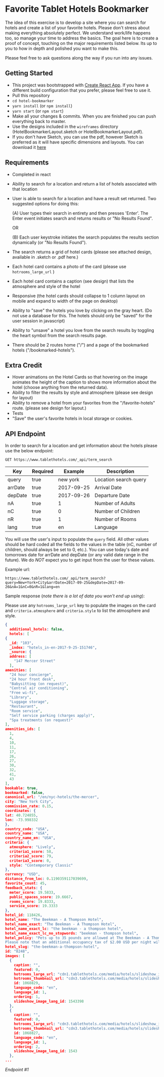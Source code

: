# Favorite Tablet Hotels Bookmarker

The idea of this exercise is to develop a site where you can search for hotels and create a list of your favorite hotels. 
Please don't stress about making everything absolutely perfect. We understand work/life happens too, so manage your time to address the basics. 
The goal here is to create a proof of concept, touching on the major requirements listed below. Its up to you to how in depth and polished you want to make this.

Please feel free to ask questions along the way if you run into any issues. 


## Getting Started
 - This project was bootstrapped with [Create React App](https://github.com/facebookincubator/create-react-app). If you have a different build configuration that you prefer, please feel free to use it. 
 - Pull this repository
 - `cd hotel-bookmarker`
 - `yarn install` (or `npm install`)
 - `yarn start` (or `npm start`)
 - Make all your changes & commits. When you are finished you can push everything back to master.
 - Use the designs included in the `wireframes` directory (HotelBookmarkerLayout.sketch or HotelBookmarkerLayout.pdf). 
 - If you don't have Sketch, you can use the pdf, however Sketch is preferred as it will have specific dimensions and layouts. You can download it [here](https://www.sketchapp.com/)


## Requirements
- Completed in react
- Ability to search for a location and return a list of hotels associated with that location
- User is able to search for a location and have a result set returned. Two suggested options for doing this:
  
    (A) User types their search in entirety and then presses 'Enter'. The Enter event initiates search and returns results or "No Results Found".
  
    OR
    
    (B) Each user keystroke initiates the search populates the results section dynamically (or "No Results Found").

- The search returns a grid of hotel cards (please see attached design, available in .sketch or .pdf here.)
- Each hotel card contains a photo of the card (please use `hotrooms_large_url` )
- Each hotel card contains a caption (see design) that lists the atmosphere and style of the hotel
- Responsive (the hotel cards should collapse to 1 column layout on mobile and expand to width of the page on desktop)
- Ability to "save" the hotels you love by clicking on the gray heart. (Do not use a database for this. The hotels should only be "saved" for the user session in javascript)
- Ability to "unsave" a hotel you love from the search results by toggling the heart symbol from the search results page.
- There should be 2 routes home ("/") and a page of the bookmarked hotels ("/bookmarked-hotels"). 

## Extra Credit
- Hover animations on the Hotel Cards so that hovering on the image animates the height of the caption to shows more information about the hotel (choose anything from the returned data).
- Ability to filter the results by style and atmosphere (please see design for layout)
- Ability to remove a hotel from your favorites from the "/favorite-hotels" route. (please see design for layout.)
- Tests
- "Save" the user's favorite hotels in local storage or cookies.

## API Endpoint
In order to search for a location and get information about the hotels please use the below endpoint:

```ssh
GET https://www.tablethotels.com/_api/term_search
```

|   Key   | Required |  Example   |     Description       |
|---------|----------|------------|-----------------------|
|  query  | true     | new york   | Location search query |
| arrDate | true     | 2017-09-25 | Arrival Date          |
| depDate | true     | 2017-09-26 | Departure Date        |
|    nA   | true     |      1     | Number of Adults      |
|    nC   | true     |      0     | Number of Children    |
|    nR   | true     |      1     | Number of Rooms       |
|  lang   | true     |      en    | Language              |

You will use the user's input to populate the `query` field. 
All other values should be hard coded all the fields to the values in the table (nC, number of children, should always be set to 0, etc.).
You can use today's date and tomorrows date for arrDate and depDate (or any valid date range in the future).
We do *NOT* expect you to get input from the user for these values.

Example url:
```ssh
https://www.tablethotels.com/_api/term_search?query=New+York+City&arrDate=2017-09-25&depDate=2017-09-26&nA=1&nC=0&nR=1&lang=en
```


Sample response (*note there is a lot of data you won't end up using*):

Please use any `hotrooms_large_url` key to populate the images on the card and `criteria.atmosphere` and `criteria.style` to list the atmosphere and style.

```json
{
  additional_hotels: false,
  hotels: [
{
  _id: "103",
  _index: "hotels_in-en-2017-9-25-151746",
  _source: {
  address: [
    "147 Mercer Street"
  ],
amenities: [
  "24 hour concierge",
  "24 hour front desk",
  "Babysitting (on request)",
  "Central air conditioning",
  "Free wi-fi",
  "Library",
  "Luggage storage",
  "Restaurant",
  "Room service",
  "Self service parking (charges apply)",
  "Spa treatments (on request)"
],
amenities_ids: [
  1,
  4,
  10,
  11,
  17,
  26,
  27,
  30,
  32,
  41,
  43
],
bookable: true,
bookmarked: false,
canonical_url: "/en/nyc-hotels/the-mercer",
city: "New York City",
commission_rate: 0.15,
coordinates: {
lat: 40.724855,
lon: -73.998332
},
country_code: "USA",
country_name: "USA",
country_name_en: "USA",
criteria: {
  atmosphere: "Lively",
  criteria1_score: 58,
  criteria2_score: 79,
  criteria3_score: 0,
  style: "Contemporary Classic"
},
currency: "USD",
distance_from_loc: 0.1190359117039699,
favorite_count: 45,
feedback_stats: {
  meter_score: 19.5833,
  public_spaces_score: 19.6667,
  rooms_score: 19.8333,
  service_score: 19.3333
},
hotel_id: 118426,
hotel_name: "The Beekman - A Thompson Hotel",
hotel_name_exact: "The Beekman - A Thompson Hotel",
hotel_name_exact_lc: "the beekman - a thompson hotel",
hotel_name_exact_lc_no_stopwords: "beekman - thompson hotel",
hotel_policy: "Pets up to 35 pounds are allowed at The Beekman - A Thompson Hotel. 
Please note that an additional occupancy tax of $2.00 USD per night will apply to stays in any Suite category.",
hotel_slug: "the-beekman-a-thompson-hotel",
id: "8248",
images: [
  {
    caption: "",
    featured: 0,
    hotrooms_large_url: "cdn1.tablethotels.com/media/hotels/slideshow_images_staged/large/1068829.jpg",
    hotrooms_thumbnail_url: "cdn3.tablethotels.com/media/hotels/slideshow_images_staged/thumb/1068829.jpg",
    id: 1068829,
    language_code: "en",
    language_id: 1,
    ordering: 1,
    slideshow_image_lang_id: 1543398
  },
  {
    caption: "",
    featured: 0,
    hotrooms_large_url: "cdn3.tablethotels.com/media/hotels/slideshow_images_staged/large/1068827.jpg",
    hotrooms_thumbnail_url: "cdn3.tablethotels.com/media/hotels/slideshow_images_staged/thumb/1068827.jpg",
    id: 1068827,
    language_code: "en",
    language_id: 1,
    ordering: 2,
    slideshow_image_lang_id: 1543
  },
...
```


*Endpoint #1*
